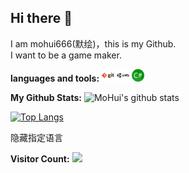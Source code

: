 ## Hi there 👋
I am mohui666(默绘)，this is my Github.<br>
I want to be a game maker.<br>

**languages and tools:** 
<code><img height="20" src="https://raw.githubusercontent.com/github/explore/80688e429a7d4ef2fca1e82350fe8e3517d3494d/topics/git/git.png"></code>
<code><img height="20" src="https://raw.githubusercontent.com/github/explore/80688e429a7d4ef2fca1e82350fe8e3517d3494d/topics/unity/unity.png"></code>
<code><img height="20" src="https://raw.githubusercontent.com/github/explore/80688e429a7d4ef2fca1e82350fe8e3517d3494d/topics/csharp/csharp.png"></code>

**My Github Stats:** 
![MoHui's github stats](https://github-readme-stats.vercel.app/api?username=mohui666&show_icons=true&theme=dracula)

[![Top Langs](https://github-readme-stats.vercel.app/api/top-langs/?username=mohui666)](https://github.com/anuraghazra/github-readme-stats)

隐藏指定语言
  
**Visitor Count:** 
<img src="https://profile-counter.glitch.me/mohui666/count.svg" />
